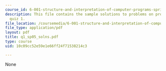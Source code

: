 ```yaml
---
course_id: 6-001-structure-and-interpretation-of-computer-programs-spring-2005
description: This file contains the sample solutions to problems on procedures, for
  quiz 1.
file_location: /coursemedia/6-001-structure-and-interpretation-of-computer-programs-spring-2005/10c09cc52e59e1e66ff24f71538214c3_q1_sp05_solns.pdf
file_type: application/pdf
layout: pdf
title: q1_sp05_solns.pdf
type: course
uid: 10c09cc52e59e1e66ff24f71538214c3

---
```

None